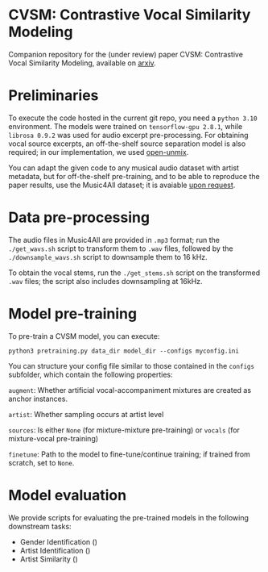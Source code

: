 # CVSM: Contrastive Vocal Similarity Modeling

Companion repository for the (under review) paper CVSM: Contrastive Vocal Similarity Modeling, available on [arxiv](https://arxiv.org/pdf/2510.03025).

# Preliminaries

To execute the code hosted in the current git repo, you need a ```python 3.10``` environment. The models were trained on ```tensorflow-gpu 2.8.1```, while ```librosa 0.9.2``` was used for audio excerpt pre-processing. For obtaining vocal source excerpts, an off-the-shelf source separation model is also required; in our implementation, we used [open-unmix](https://github.com/sigsep/open-unmix-pytorch).

You can adapt the given code to any musical audio dataset with artist metadata, but for off-the-shelf pre-training, and to be able to reproduce the paper results, use the Music4All dataset; it is avaiable [upon request](https://sites.google.com/view/contact4music4all).

# Data pre-processing

The audio files in Music4All are provided in ```.mp3``` format; run the ```./get_wavs.sh``` script to transform them to ```.wav``` files, followed by the ```./downsample_wavs.sh``` script to downsample them to 16 kHz.

To obtain the vocal stems, run the ```./get_stems.sh``` script on the transformed ```.wav``` files; the script also includes downsampling at 16kHz.

# Model pre-training

To pre-train a CVSM model, you can execute:

```python3 pretraining.py data_dir model_dir --configs myconfig.ini```

You can structure your config file similar to those contained in the ```configs``` subfolder, which contain the following properties:

```augment```: Whether artificial vocal-accompaniment mixtures are created as anchor instances.

```artist```: Whether sampling occurs at artist level

```sources```: Is either ```None``` (for mixture-mixture pre-training) or ```vocals``` (for mixture-vocal pre-training)

```finetune```: Path to the model to fine-tune/continue training; if trained from scratch, set to ```None```.

# Model evaluation

We provide scripts for evaluating the pre-trained models in the following downstream tasks:

* Gender Identification ()
* Artist Identification ()
* Artist Similarity ()
